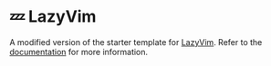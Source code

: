 # 💤 LazyVim

A modified version of the starter template for [LazyVim](https://github.com/LazyVim/LazyVim).
Refer to the [documentation](https://lazyvim.github.io/installation) for more information.
